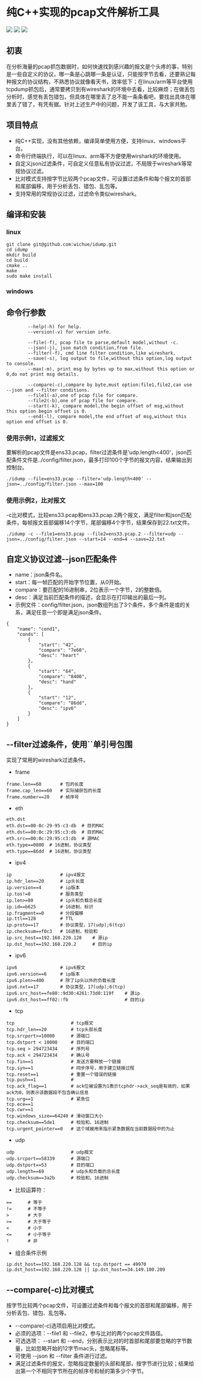 # 纯C++实现的pcap文件解析工具

[![](https://img.shields.io/badge/license-MIT-green.svg)](https://github.com/wichue/idump/blob/master/LICENSE)
[![](https://img.shields.io/badge/language-c++-red.svg)](https://en.cppreference.com/)
[![](https://img.shields.io/badge/platform-linux%20|%20windows-blue.svg)](https://github.com/wichue/idump)
## 初衷
在分析海量的pcap抓包数据时，如何快速找到感兴趣的报文是个头疼的事，特别是一些自定义的协议，哪一条是心跳哪一条是认证，只能按字节去看，还要熟记每种报文的协议结构，不熟悉协议就像看天书，效率低下；在linux/arm等平台使用tcpdump抓包后，通常要拷贝到有wireshark的环境中去看，比较麻烦；在做丢包分析时，感觉有丢包错包，但具体在哪里丢了总不能一条条看吧，要找出具体在哪里丢了错了，有凭有据。针对上述生产中的问题，开发了该工具，与大家共勉。
## 项目特点
- 纯C++实现，没有其他依赖，编译简单使用方便，支持linux、windows平台。
- 命令行终端执行，可以在linux、arm等不方便使用wirshark的环境使用。
- 自定义json过滤条件，可自定义任意私有协议过滤，不局限于wireshark等常规协议过滤。
- 比对模式支持按字节比较两个pcap文件，可设置过滤条件和每个报文的首部和尾部偏移，用于分析丢包、错包、乱包等。
- 支持常用的常规协议过滤，过滤命令类似wireshark。

## 编译和安装
### linux
```shell
git clone git@github.com:wichue/idump.git
cd idump
mkdir build
cd build
cmake ..
make
sudo make install
```
### windows

## 命令行参数
```shell
        --help(-h) for help.
        --version(-v) for version info.

        --file(-f), pcap file to parse,default model,without -c.
        --json(-j), json match condition,from file.
        --filter(-f), cmd line filter condition,like wireshark.
        --save(-s), log output to file,without this option,log output to console.
        --max(-m), print msg by bytes up to max,without this option or 0,do not print msg details.

        --compare(-c),compare by byte,must option:file1,file2,can use --json and --filter conditions.
        --file1(-a),one of pcap file for compare.
        --file2(-b),one of pcap file for compare.
        --start(-k), compare model,the begin offset of msg,without this option begin offset is 0.
        --end(-l), compare model,the end offset of msg,without this option end offset is 0.
```
### 使用示例1，过滤报文
要解析的pcap文件是ens33.pcap，filter过滤条件是'udp.length<400'，json匹配条件文件是../config/filter.json，最多打印100个字节的报文内容，结果输出到控制台。
```shell
./idump --file=ens33.pcap --filter='udp.length<400' --json=../config/filter.json --max=100
```
### 使用示例2，比对报文
-c比对模式，比较ens33.pcap和ens33.pcap.2两个报文，满足filter和json匹配条件，每帧报文首部偏移14个字节，尾部偏移4个字节，结果保存到22.txt文件。
```shell
./idump -c --file1=ens33.pcap --file2=ens33.pcap.2 --filter=udp --json=../config/filter.json --start=14 --end=4 --save=22.txt
```

## 自定义协议过滤--json匹配条件
- name：json条件名。
- start：每一帧匹配的开始字节位置，从0开始。
- compare：要匹配的16进制串，2位表示一个字节，2的整数倍。
- desc：满足当前匹配条件的描述，会显示在打印输出的最后一列。
- 示例文件：config/filter.json，json数组列出了3个条件，多个条件是或的关系，满足任意一个即是满足json条件。
```shell
{
    "name": "cond1",
    "conds": [
        {
            "start": "42",
            "compare": "7e60",
            "desc": "heart"
        },
        {
            "start": "64",
            "compare": "8400",
            "desc": "hand"
        },
        {
            "start": "12",
            "compare": "86dd",
            "desc": "ipv6"
        }
    ]
}

```

## --filter过滤条件，使用``单引号包围
实现了常用的wireshark过滤条件。
- frame
```shell
frame.len==60		# 包的长度
frame.cap_len==60	# 实际捕获包的长度
frame.number==20	# 帧序号
```

- eth
```shell
eth.dst
eth.dst==00-0c-29-95-c3-db	# 目的MAC
eth.dst==00:0c:29:95:c3:db	# 目的MAC
eth.src==00:0c:29:95:c3:db	# 源MAC
eth.type==0800	# 16进制，协议类型
eth.type==86dd	# 16进制，协议类型
```
- ipv4
```shell
ip					# ipv4报文
ip.hdr_len==20		# ip头长度
ip.version==4		# ip版本
ip.tos!=0			# 服务类型
ip.len>=80			# ip头和负载总长度
ip.id==b625			# 16进制，标识
ip.fragment==0		# 分段偏移
ip.ttl==128			# TTL
ip.proto==17		# 协议类型，17(udp);6(tcp)
ip.checksum==f0c3	# 16进制，校验和
ip.src_host==192.168.220.128	# 源ip
ip.dst_host==192.168.220.2		# 目的ip
```
- ipv6
```shell
ipv6				# ipv6报文
ipv6.version==6		# ip版本
ipv6.plen>=400		# 除了ip头以外的负载长度
ipv6.nxt==17		# 协议类型，17(udp);6(tcp)
ipv6.src_host==fe80::9d30:4261:73d0:119f	# 源ip
ipv6.dst_host==ff02::fb						# 目的ip
```
- tcp
```shell
tcp						# tcp报文
tcp.hdr_len==20			# tcp头部长度
tcp.srcport>=10000		# 源端口
tcp.dstport < 10000		# 目的端口
tcp.seq > 294723434		# 序列号
tcp.ack < 294723434		# 确认号
tcp.fin==1				# 发送方要释放一个链接
tcp.syn==1				# 同步序号，用于建立链接过程
tcp.reset==1			# 重置一个错误的链接
tcp.push==1				# 
tcp.ack_flag==1			# ack位被设置为1表示tcphdr->ack_seq是有效的，如果ack为0，则表示该数据段不包含确认信息
tcp.urg==1				# 紧急位
tcp.ece==1
tcp.cwr==1
tcp.windows_size==64240	# 滑动窗口大小
tcp.checksum==5de1		# 校验和，16进制
tcp.urgent_pointer==0	# 这个域被用来指示紧急数据在当前数据段中的为止
```
- udp
```shell
udp						# udp报文
udp.srcport==58339		# 源端口
udp.dstport==53			# 目的端口
udp.length==69			# udp头和负载的总长度
udp.checksum==3a2b		# 校验和，16进制
```
- 比较运算符：
```shell
==		# 等于
!=		# 不等于
>		# 大于
>=		# 大于等于
<		# 小于
<=		# 小于等于
!		# 非
```
- 组合条件示例
```shell
ip.dst_host==192.168.220.128 && tcp.dstport == 49970
ip.dst_host==192.168.220.128 || ip.dst_host==34.149.100.209
```

## --compare(-c)比对模式
按字节比较两个pcap文件，可设置过滤条件和每个报文的首部和尾部偏移，用于分析丢包、错包、乱包等。
- --compare(-c)选项启用比对模式。
- 必须的选项：--file1 和 --file2，参与比对的两个pcap文件路径。
- 可选选项： --start 和 --end，分别表示比对的时首部和尾部要忽略的字节数量，比如忽略开始的12字节mac头，忽略尾标等。
- 可使用 --json 和 --filter 条件进行过滤。
- 满足过滤条件的报文，忽略指定数量的头部和尾部，按字节进行比较；结果给出第一个不相同字节所在的帧序号和帧的第多少个字节。


